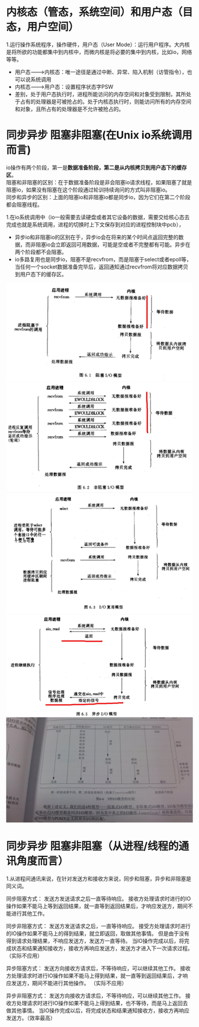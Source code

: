 # 内核态（管态，系统空间）和用户态（目态，用户空间）  
1.运行操作系统程序，操作硬件，用户态（User Mode）：运行用户程序。大内核是将所欲的功能都集中到内核中，而微内核是将必要的集中到内核，比如io，网络等等。  
- 用户态--->内核态：唯一途径是通过中断、异常、陷入机制（访管指令），也可以说系统调用
- 内核态--->用户态：设置程序状态字PSW
- 差别，处于用户态执行时，进程所能访问的内存空间和对象受到限制，其所处于占有的处理器是可被抢占的。处于内核态执行时，则能访问所有的内存空间和对象，且所占有的处理器是不允许被抢占的。

# 同步异步 阻塞非阻塞(在Unix io系统调用而言)  
io操作有两个阶段，第一是**数据准备阶段，第二是从内核拷贝到用户态下的缓存区**。  
阻塞和非阻塞的区别：在于数据准备阶段是非会阻塞io请求线程，如果阻塞了就是阻塞io，如果没有阻塞在这个阶段通过轮训持续询问的方式叫非阻塞io。  
同步和异步的区别：上面的阻塞io和非阻塞io都是同步io，因为它们在第二个阶段都会阻塞线程。 

1.在io系统调用中（io一般需要去读硬盘或者其它设备的数据，需要交给核心态去完成也就是系统调用，进程的切换时上下文保存到对应的进程控制块中pcb），  
- 异步io和非阻塞io的区别在于，异步io会在将来的某个时间点返回完整的数据，而非阻塞io会立即返回可用数据，可能是空或者不完整都有可能。异步在两个阶段都不会阻塞。  
- io多路复用也是同步io，阻塞不是recvfrom，而是阻塞于select或者epoll等，当任何一个socket数据准备完毕后，返回通知通过recvfrom将对应数据拷贝到用户态下的缓存区。  

![阻塞io](https://github.com/781303842/Mainstudy/blob/master/ALLIMG/%E9%98%BB%E5%A1%9Eio.JPG)
![非阻塞io](https://github.com/781303842/Mainstudy/blob/master/ALLIMG/%E9%9D%9E%E9%98%BB%E5%A1%9Eio.JPG)
![io复用模型](https://github.com/781303842/Mainstudy/blob/master/ALLIMG/io%E5%A4%8D%E7%94%A8%E6%A8%A1%E5%9E%8B.JPG)
![异步io](https://github.com/781303842/Mainstudy/blob/master/ALLIMG/%E5%BC%82%E6%AD%A5io.JPG)
![额外信息](https://github.com/781303842/Mainstudy/blob/master/ALLIMG/%E9%A2%9D%E5%A4%96%E4%BF%A1%E6%81%AF.JPG)


# 同步异步 阻塞非阻塞（从进程/线程的通讯角度而言）  
1.从进程间通讯来说，在针对发送方和接收方来说，同步和阻塞，异步和非阻塞是同义词。  

同步阻塞方式：
    发送方发送请求之后一直等待响应。
    接收方处理请求时进行的IO操作如果不能马上等到返回结果，就一直等到返回结果后，才响应发送方，期间不能进行其他工作。

同步非阻塞方式：
	发送方发送请求之后，一直等待响应。
	接受方处理请求时进行的IO操作如果不能马上的得到结果，就立即返回，取做其他事情。
	但是由于没有得到请求处理结果，不响应发送方，发送方一直等待。
	当IO操作完成以后，将完成状态和结果通知接收方，接收方再响应发送方，发送方才进入下一次请求过程。（实际不应用）

异步阻塞方式：
	发送方向接收方请求后，不等待响应，可以继续其他工作。
	接收方处理请求时进行IO操作如果不能马上得到结果，就一直等到返回结果后，才响应发送方，期间不能进行其他操作。 （实际不应用）

异步非阻塞方式：
	发送方向接收方请求后，不等待响应，可以继续其他工作。
	接收方处理请求时进行IO操作如果不能马上得到结果，也不等待，而是马上返回去做其他事情。
	当IO操作完成以后，将完成状态和结果通知接收方，接收方再响应发送方。（效率最高）
